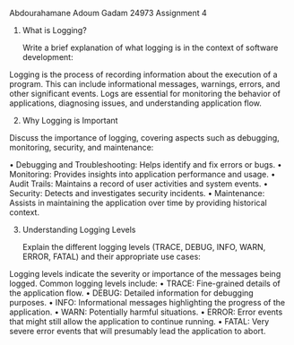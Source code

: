 Abdourahamane Adoum Gadam 
24973 
                                     Assignment 4
                                     
1. What is Logging?

   Write a brief explanation of what logging is in the context of software development:
 
Logging is the process of recording information about the execution of a program. This can include informational messages, warnings, errors, and other significant events. Logs are essential for monitoring the behavior of applications, diagnosing issues, and understanding application flow.

2. Why Logging is Important

Discuss the importance of logging, covering aspects such as debugging, monitoring, security, and maintenance:

•	Debugging and Troubleshooting: Helps identify and fix errors or bugs.
•	Monitoring: Provides insights into application performance and usage.
•	Audit Trails: Maintains a record of user activities and system events.
•	Security: Detects and investigates security incidents.
•	Maintenance: Assists in maintaining the application over time by providing historical context.


3. Understanding Logging Levels

   Explain the different logging levels (TRACE, DEBUG, INFO, WARN, ERROR, FATAL) and their appropriate use cases:

Logging levels indicate the severity or importance of the messages being logged. Common logging levels include:
•	TRACE: Fine-grained details of the application flow.
•	DEBUG: Detailed information for debugging purposes.
•	INFO: Informational messages highlighting the progress of the application.
•	WARN: Potentially harmful situations.
•	ERROR: Error events that might still allow the application to continue running.
•	FATAL: Very severe error events that will presumably lead the application to abort.


